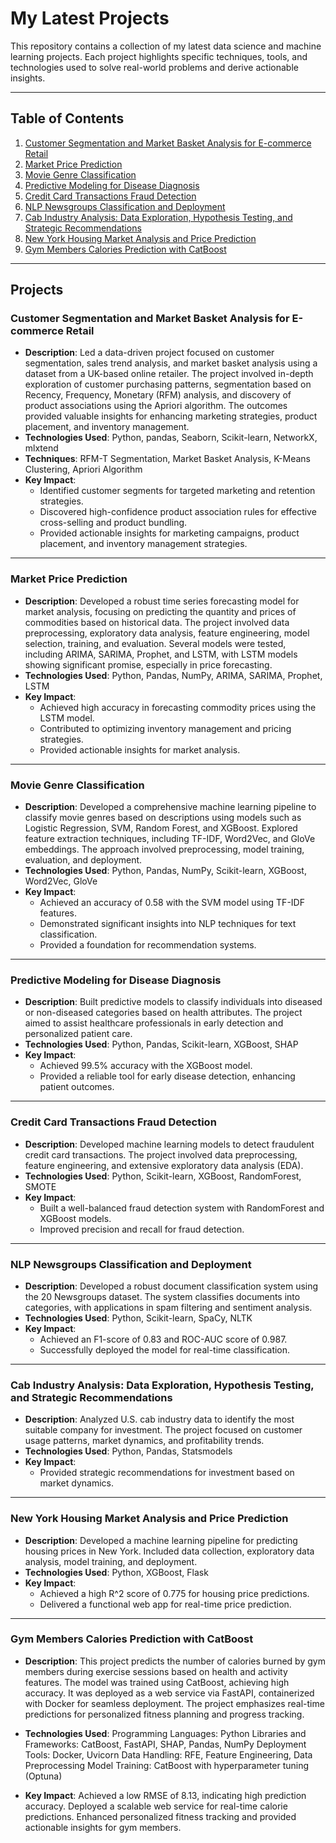 # My Latest Projects

This repository contains a collection of my latest data science and machine learning projects. Each project highlights specific techniques, tools, and technologies used to solve real-world problems and derive actionable insights.

---

## Table of Contents
1. [Customer Segmentation and Market Basket Analysis for E-commerce Retail](#customer-segmentation-and-market-basket-analysis-for-e-commerce-retail)
2. [Market Price Prediction](#market-price-prediction)
3. [Movie Genre Classification](#movie-genre-classification)
4. [Predictive Modeling for Disease Diagnosis](#predictive-modeling-for-disease-diagnosis)
5. [Credit Card Transactions Fraud Detection](#credit-card-transactions-fraud-detection)
6. [NLP Newsgroups Classification and Deployment](#nlp-newsgroups-classification-and-deployment)
7. [Cab Industry Analysis: Data Exploration, Hypothesis Testing, and Strategic Recommendations](#cab-industry-analysis-data-exploration-hypothesis-testing-and-strategic-recommendations)
8. [New York Housing Market Analysis and Price Prediction](#new-york-housing-market-analysis-and-price-prediction)
9. [Gym Members Calories Prediction with CatBoost](#gym-members-calories-prediction-with-catboost)

---

## Projects

### Customer Segmentation and Market Basket Analysis for E-commerce Retail
- **Description**: Led a data-driven project focused on customer segmentation, sales trend analysis, and market basket analysis using a dataset from a UK-based online retailer. The project involved in-depth exploration of customer purchasing patterns, segmentation based on Recency, Frequency, Monetary (RFM) analysis, and discovery of product associations using the Apriori algorithm. The outcomes provided valuable insights for enhancing marketing strategies, product placement, and inventory management.
- **Technologies Used**: Python, pandas, Seaborn, Scikit-learn, NetworkX, mlxtend
- **Techniques**: RFM-T Segmentation, Market Basket Analysis, K-Means Clustering, Apriori Algorithm
- **Key Impact**:
  - Identified customer segments for targeted marketing and retention strategies.
  - Discovered high-confidence product association rules for effective cross-selling and product bundling.
  - Provided actionable insights for marketing campaigns, product placement, and inventory management strategies.

---

### Market Price Prediction
- **Description**: Developed a robust time series forecasting model for market analysis, focusing on predicting the quantity and prices of commodities based on historical data. The project involved data preprocessing, exploratory data analysis, feature engineering, model selection, training, and evaluation. Several models were tested, including ARIMA, SARIMA, Prophet, and LSTM, with LSTM models showing significant promise, especially in price forecasting.
- **Technologies Used**: Python, Pandas, NumPy, ARIMA, SARIMA, Prophet, LSTM
- **Key Impact**:
  - Achieved high accuracy in forecasting commodity prices using the LSTM model.
  - Contributed to optimizing inventory management and pricing strategies.
  - Provided actionable insights for market analysis.

---

### Movie Genre Classification
- **Description**: Developed a comprehensive machine learning pipeline to classify movie genres based on descriptions using models such as Logistic Regression, SVM, Random Forest, and XGBoost. Explored feature extraction techniques, including TF-IDF, Word2Vec, and GloVe embeddings. The approach involved preprocessing, model training, evaluation, and deployment.
- **Technologies Used**: Python, Pandas, NumPy, Scikit-learn, XGBoost, Word2Vec, GloVe
- **Key Impact**:
  - Achieved an accuracy of 0.58 with the SVM model using TF-IDF features.
  - Demonstrated significant insights into NLP techniques for text classification.
  - Provided a foundation for recommendation systems.

---

### Predictive Modeling for Disease Diagnosis
- **Description**: Built predictive models to classify individuals into diseased or non-diseased categories based on health attributes. The project aimed to assist healthcare professionals in early detection and personalized patient care.
- **Technologies Used**: Python, Pandas, Scikit-learn, XGBoost, SHAP
- **Key Impact**:
  - Achieved 99.5% accuracy with the XGBoost model.
  - Provided a reliable tool for early disease detection, enhancing patient outcomes.

---

### Credit Card Transactions Fraud Detection
- **Description**: Developed machine learning models to detect fraudulent credit card transactions. The project involved data preprocessing, feature engineering, and extensive exploratory data analysis (EDA).
- **Technologies Used**: Python, Scikit-learn, XGBoost, RandomForest, SMOTE
- **Key Impact**:
  - Built a well-balanced fraud detection system with RandomForest and XGBoost models.
  - Improved precision and recall for fraud detection.

---

### NLP Newsgroups Classification and Deployment
- **Description**: Developed a robust document classification system using the 20 Newsgroups dataset. The system classifies documents into categories, with applications in spam filtering and sentiment analysis.
- **Technologies Used**: Python, Scikit-learn, SpaCy, NLTK
- **Key Impact**:
  - Achieved an F1-score of 0.83 and ROC-AUC score of 0.987.
  - Successfully deployed the model for real-time classification.

---

### Cab Industry Analysis: Data Exploration, Hypothesis Testing, and Strategic Recommendations
- **Description**: Analyzed U.S. cab industry data to identify the most suitable company for investment. The project focused on customer usage patterns, market dynamics, and profitability trends.
- **Technologies Used**: Python, Pandas, Statsmodels
- **Key Impact**:
  - Provided strategic recommendations for investment based on market dynamics.

---

### New York Housing Market Analysis and Price Prediction
- **Description**: Developed a machine learning pipeline for predicting housing prices in New York. Included data collection, exploratory data analysis, model training, and deployment.
- **Technologies Used**: Python, XGBoost, Flask
- **Key Impact**:
  - Achieved a high R^2 score of 0.775 for housing price predictions.
  - Delivered a functional web app for real-time price prediction.

---

### Gym Members Calories Prediction with CatBoost
- **Description**: This project predicts the number of calories burned by gym members during exercise sessions based on health and activity features. The model was trained using CatBoost, achieving high accuracy. It was deployed as a web service via FastAPI, containerized with Docker for seamless deployment. The project emphasizes real-time predictions for personalized fitness planning and progress tracking.

- **Technologies Used**:
Programming Languages: Python
Libraries and Frameworks: CatBoost, FastAPI, SHAP, Pandas, NumPy
Deployment Tools: Docker, Uvicorn
Data Handling: RFE, Feature Engineering, Data Preprocessing
Model Training: CatBoost with hyperparameter tuning (Optuna)

- **Key Impact**:
Achieved a low RMSE of 8.13, indicating high prediction accuracy.
Deployed a scalable web service for real-time calorie predictions.
Enhanced personalized fitness tracking and provided actionable insights for gym members.


